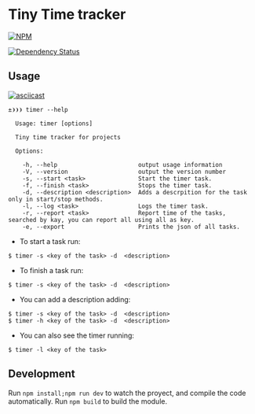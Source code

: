 # Tiny Time tracker

[![NPM](https://nodei.co/npm/time-tracker-cli.png?downloads=true)](https://nodei.co/npm/time-tracker-cli/)

[![Dependency Status](https://david-dm.org/danibram/timer-tracker-cli.svg)](https://david-dm.org/danibram/time-tracker-cli)

## Usage

[![asciicast](https://asciinema.org/a/35774.png)](https://asciinema.org/a/35774)

```
±❩❩❩ timer --help

  Usage: timer [options]

  Tiny time tracker for projects

  Options:

    -h, --help                       output usage information
    -V, --version                    output the version number
    -s, --start <task>               Start the timer task.
    -f, --finish <task>              Stops the timer task.
    -d, --description <description>  Adds a descrpition for the task only in start/stop methods.
    -l, --log <task>                 Logs the timer task.
    -r, --report <task>              Report time of the tasks, searched by kay, you can report all using all as key.
    -e, --export                     Prints the json of all tasks.
```

- To start a task run:
```
$ timer -s <key of the task> -d  <description>
```
- To finish a task run:
```
$ timer -s <key of the task> -d  <description>
```
- You can add a description adding:
```
$ timer -s <key of the task> -d  <description>
$ timer -h <key of the task> -d  <description>
```
- You can also see the timer running:
```
$ timer -l <key of the task>
```

## Development

Run ```npm install;npm run dev``` to watch the proyect, and compile the code automatically.
Run ```npm build``` to build the module.
